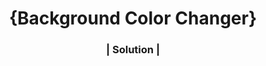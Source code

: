 <h1 align="center">{Background Color Changer}</h1>

<div align="center">
  <h3>
    <span> | </span>
    <a href="https://bg-colorchanger.netlify.app/" target="_blank"></a>
    Solution
    </a>
    <span> | </span>
  </h3>
</div>
